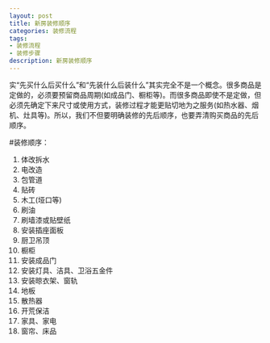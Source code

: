 ```yaml
---
layout: post
title: 新房装修顺序
categories: 装修流程
tags: 
- 装修流程
- 装修步骤
description: 新房装修顺序
---
```

实“先买什么后买什么”和“先装什么后装什么”其实完全不是一个概念。很多商品是定做的，必须要预留商品周期(如成品门、橱柜等)。而很多商品即使不是定做，但必须先确定下来尺寸或使用方式，装修过程才能更贴切地为之服务(如热水器、烟机、灶具等)。所以，我们不但要明确装修的先后顺序，也要弄清购买商品的先后顺序。

#装修顺序：
1. 体改拆水
2. 电改造
3. 包管道
4. 贴砖
5. 木工(垭口等)
6. 刷油
7. 刷墙漆或贴壁纸
8. 安装插座面板
9. 厨卫吊顶
10. 橱柜
11. 安装成品门
12. 安装灯具、洁具、卫浴五金件
13. 安装晾衣架、窗轨
14. 地板
15. 散热器
16. 开荒保洁
17. 家具、家电
18. 窗帘、床品